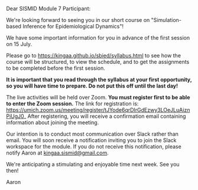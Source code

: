Dear SISMID Module 7 Participant:

We're looking forward to seeing you in our short course on "Simulation-based Inference for Epidemiological Dynamics"!

We have some important information for you in advance of the first session on 15 July.

Please go to https://kingaa.github.io/sbied/syllabus.html to see how the course will be structured, to view the schedule, and to get the assignments to be completed before the first session.

**It is important that you read through the syllabus at your first opportunity, so you will have time to prepare.  Do not put this off until the last day!**

The live activities will be held over Zoom.
**You must register first to be able to enter the Zoom session.**
The link for registration is: https://umich.zoom.us/meeting/register/tJYode6qrDIrGdEzwy3LOeJLuAiznPiUgJ0_
After registering, you will receive a confirmation email containing information about joining the meeting.

Our intention is to conduct most communication over Slack rather than email.  You will soon receive a notification inviting you to join the Slack workspace for the module.  If you do not receive this notification, please notify Aaron at kingaa.sismid@gmail.com.

We're anticipating a stimulating and enjoyable time next week.  See you then!

Aaron
